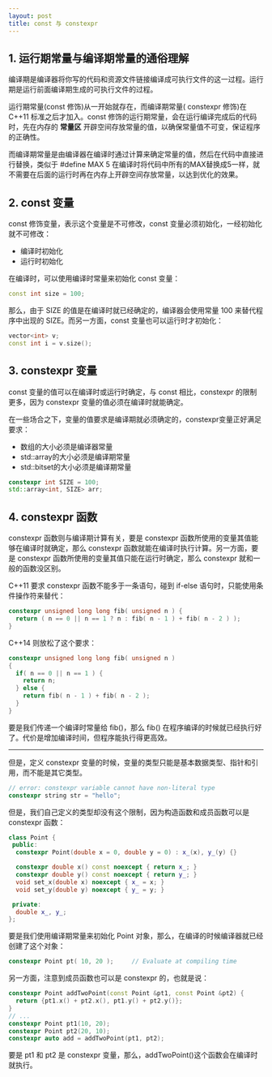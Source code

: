 ```yaml
---
layout: post
title: const 与 constexpr
---
```


## 1. 运行期常量与编译期常量的通俗理解

编译期是编译器将你写的代码和资源文件链接编译成可执行文件的这一过程。运行期是运行前面编译期生成的可执行文件的过程。

运行期常量(const 修饰)从一开始就存在，而编译期常量( constexpr 修饰)在 C++11 标准之后才加入。const 修饰的运行期常量，会在运行编译完成后的代码时，先在内存的 **常量区** 开辟空间存放常量的值，以确保常量值不可变，保证程序的正确性。

而编译期常量是由编译器在编译时通过计算来确定常量的值，然后在代码中直接进行替换，类似于 #define MAX 5 在编译时将代码中所有的MAX替换成5一样，就不需要在后面的运行时再在内存上开辟空间存放常量，以达到优化的效果。

## 2. const 变量

const 修饰变量，表示这个变量是不可修改，const 变量必须初始化，一经初始化就不可修改：

- 编译时初始化
- 运行时初始化

在编译时，可以使用编译时常量来初始化 const 变量：

```c++
const int size = 100;
```

那么，由于 SIZE 的值是在编译时就已经确定的，编译器会使用常量 100 来替代程序中出现的 SIZE。而另一方面，const 变量也可以运行时才初始化：

```c++
vector<int> v;
const int i = v.size();
```

## 3. constexpr 变量

const 变量的值可以在编译时或运行时确定，与 const 相比，constexpr 的限制更多，因为 constexpr 变量的值必须在编译时就能确定。

在一些场合之下，变量的值要求是编译期就必须确定的，constexpr变量正好满足要求：

- 数组的大小必须是编译器常量
- std::array的大小必须是编译期常量
- std::bitset的大小必须是编译期常量

```c++
constexpr int SIZE = 100;
std::array<int, SIZE> arr;
```

## 4. constexpr 函数

constexpr 函数则与编译期计算有关，要是 constexpr 函数所使用的变量其值能够在编译时就确定，那么 constexpr 函数就能在编译时执行计算。另一方面，要是 constexpr 函数所使用的变量其值只能在运行时确定，那么 constexpr 就和一般的函数没区别。

C++11 要求 constexpr 函数不能多于一条语句，碰到 if-else 语句时，只能使用条件操作符来替代：

```c++
constexpr unsigned long long fib( unsigned n ) {
  return ( n == 0 || n == 1 ? n : fib( n - 1 ) + fib( n - 2 ) );
}
```

C++14 则放松了这个要求：

```c++
constexpr unsigned long long fib( unsigned n )
{
  if( n == 0 || n == 1 ) {
    return n;
  } else {
    return fib( n - 1 ) + fib( n - 2 );   
  }
}
```

要是我们传递一个编译时常量给 fib()，那么 fib() 在程序编译的时候就已经执行好了。代价是增加编译时间，但程序能执行得更高效。

----

但是，定义 constexpr 变量的时候，变量的类型只能是基本数据类型、指针和引用，而不能是其它类型。

```c++
// error: constexpr variable cannot have non-literal type
constexpr string str = "hello";
```

但是，我们自己定义的类型却没有这个限制，因为构造函数和成员函数可以是 constexpr 函数：

```c++
class Point {
 public:
  constexpr Point(double x = 0, double y = 0) : x_(x), y_(y) {}

  constexpr double x() const noexcept { return x_; }
  constexpr double y() const noexcept { return y_; }
  void set_x(double x) noexcept { x_ = x; }
  void set_y(double y) noexcept { y_ = y; }

 private:
  double x_, y_;
};
```

要是我们使用编译期常量来初始化 Point 对象，那么，在编译的时候编译器就已经创建了这个对象：

```c++
constexpr Point pt( 10, 20 );     // Evaluate at compiling time
```

另一方面，注意到成员函数也可以是 constexpr 的，也就是说：

```c++
constexpr Point addTwoPoint(const Point &pt1, const Point &pt2) {
  return {pt1.x() + pt2.x(), pt1.y() + pt2.y()};
}
// ...
constexpr Point pt1(10, 20);
constexpr Point pt2(20, 10);
constexpr auto add = addTwoPoint(pt1, pt2);
```

要是 pt1 和 pt2 是 constexpr 变量，那么，addTwoPoint()这个函数会在编译时就执行。
